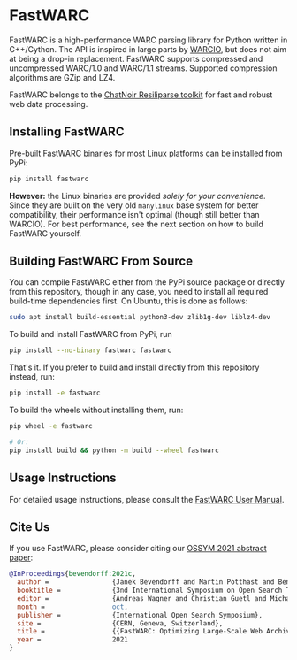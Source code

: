 # FastWARC

FastWARC is a high-performance WARC parsing library for Python written in C++/Cython. The API is inspired in large parts by [WARCIO](https://github.com/webrecorder/warcio), but does not aim at being a drop-in replacement.  FastWARC supports compressed and uncompressed WARC/1.0 and WARC/1.1 streams. Supported compression algorithms are GZip and LZ4.

FastWARC belongs to the [ChatNoir Resiliparse toolkit](https://github.com/chatnoir-eu/chatnoir-resiliparse/) for fast and robust web data processing.

## Installing FastWARC
Pre-built FastWARC binaries for most Linux platforms can be installed from PyPi:
```bash
pip install fastwarc
```
**However:** the Linux binaries are provided *solely for your convenience*. Since they are built on the very old `manylinux` base system for better compatibility, their performance isn't optimal (though still better than WARCIO). For best performance, see the next section on how to build FastWARC yourself.

## Building FastWARC From Source
You can compile FastWARC either from the PyPi source package or directly from this repository, though in any case, you need to install all required build-time dependencies first. On Ubuntu, this is done as follows:
```bash
sudo apt install build-essential python3-dev zlib1g-dev liblz4-dev
```
To build and install FastWARC from PyPi, run
```bash
pip install --no-binary fastwarc fastwarc
```
That's it. If you prefer to build and install directly from this repository instead, run:
```bash
pip install -e fastwarc
```
To build the wheels without installing them, run:
```bash
pip wheel -e fastwarc

# Or:
pip install build && python -m build --wheel fastwarc
```

## Usage Instructions
For detailed usage instructions, please consult the [FastWARC User Manual](https://resiliparse.chatnoir.eu/en/latest/man/fastwarc.html).

## Cite Us
If you use FastWARC, please consider citing our [OSSYM 2021 abstract paper](https://arxiv.org/abs/2112.03103):
```bibtex
@InProceedings{bevendorff:2021c,
  author =                {Janek Bevendorff and Martin Potthast and Benno Stein},
  booktitle =             {3nd International Symposium on Open Search Technology (OSSYM 2021)},
  editor =                {Andreas Wagner and Christian Guetl and Michael Granitzer and Stefan Voigt},
  month =                 oct,
  publisher =             {International Open Search Symposium},
  site =                  {CERN, Geneva, Switzerland},
  title =                 {{FastWARC: Optimizing Large-Scale Web Archive Analytics}},
  year =                  2021
}
```
